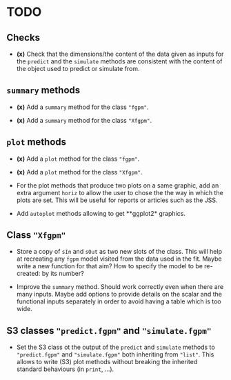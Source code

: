 # TODO

## Checks

-   **(x)** Check that the dimensions/the content of the data given as
    inputs for the `predict` and the `simulate` methods are consistent
    with the content of the object used to predict or simulate from.

## `summary` methods

-   **(x)** Add a `summary` method for the class `"fgpm"`.

-   **(x)** Add a `summary` method for the class `"Xfgpm"`.

## `plot` methods

-   **(x)** Add a `plot` method for the class `"fgpm"`.

-   **(x)** Add a `plot` method for the class `"Xfgpm"`.

-   For the plot methods that produce two plots on a same graphic, add
    an extra argument `horiz` to allow the user to chose the the way in
    which the plots are set. This will be useful for reports or articles
    such as the JSS.

-   Add `autoplot` methods allowing to get \*\*ggplot2\* graphics.

## Class `"Xfgpm"`

-   Store a copy of `sIn` and `sOut` as two new slots of the class. This
    will help at recreating any `fgpm` model visited from the data used
    in the fit. Maybe write a new function for that aim? How to specify
    the model to be re-created: by its number?

-   Improve the `summary` method. Should work correctly even when there
    are many inputs. Maybe add options to provide details on the scalar
    and the functional inputs separately in order to avoid having a
    table which is too wide.

## S3 classes `"predict.fgpm"` and `"simulate.fgpm"`

-   Set the S3 class ot the output of the `predict` and `simulate`
    methods to `"predict.fgpm"` and `"simulate.fgpm"` both inheriting
    from `"list"`. This allows to write (S3) plot methods without
    breaking the inherited standard behaviours (in `print`, …).
